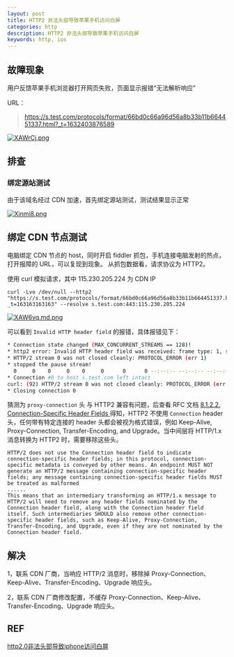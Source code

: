 ```yaml
---
layout: post
title: HTTP2 非法头部导致苹果手机访问白屏
categories: http
description: HTTP2 非法头部导致苹果手机访问白屏
keywords: http, ios
---
```


## 故障现象

用户反馈苹果手机浏览器打开网页失败，页面显示报错“无法解析响应”

URL：
> https://s.test.com/protocols/format/66bd0c66a96d56a8b33b11b664451337.html?_t=1632403876589

[![XAWrCj.png](https://s1.ax1x.com/2022/05/26/XAWrCj.png)](https://imgtu.com/i/XAWrCj)

## 排查

### 绑定源站测试

由于该域名经过 CDN 加速，首先绑定源站测试，测试结果显示正常

[![Xinmi8.png](https://s1.ax1x.com/2022/05/24/Xinmi8.png)](https://imgtu.com/i/Xinmi8)

## 绑定 CDN 节点测试
电脑绑定 CDN 节点的 host，同时开启 fiddler 抓包，手机连接电脑发射的热点，打开报障的 URL，可以复现到现象。
从抓包数据看，请求协议为 HTTP2。

使用 curl 模拟请求，其中 115.230.205.224 为 CDN IP

```
curl -Lvo /dev/null --http2 "https://s.test.com/protocols/format/66bd0c66a96d56a8b33b11b664451337.html?_t=163163163163" --resolve s.test.com:443:115.230.205.224
```

[![XAW6vq.md.png](https://s1.ax1x.com/2022/05/26/XAW6vq.md.png)](https://imgtu.com/i/XAW6vq)

可以看到 `Invalid HTTP header field` 的报错，具体报错见下：
```bash
* Connection state changed (MAX_CONCURRENT_STREAMS == 128)!
* http2 error: Invalid HTTP header field was received: frame type: 1, stream: 1, name: [proxy-connection], value: [keep-alive]
* HTTP/2 stream 0 was not closed cleanly: PROTOCOL_ERROR (err 1)
* stopped the pause stream!
  0     0    0     0    0     0      0      0 --:--:-- --:--:-- --:--:--     0
* Connection #0 to host s.test.com left intact
curl: (92) HTTP/2 stream 0 was not closed cleanly: PROTOCOL_ERROR (err 1)
* Closing connection 0
```

猜测为 `proxy-connection` 头 与 HTTP2 兼容有问题，后查看 RFC 文档 [8.1.2.2. Connection-Specific Header Fields
](https://httpwg.org/specs/rfc7540.html#rfc.section.8.1.2.2) 得知，HTTP2 不使用 `Connection` header 头，任何带有特定连接的 header 头都会被视为格式错误，例如 Keep-Alive, Proxy-Connection, Transfer-Encoding, and Upgrade。当中间层将 HTTP/1.x 消息转换为 HTTP2 时，需要移除这些头。

```
HTTP/2 does not use the Connection header field to indicate connection-specific header fields; in this protocol, connection-specific metadata is conveyed by other means. An endpoint MUST NOT generate an HTTP/2 message containing connection-specific header fields; any message containing connection-specific header fields MUST be treated as malformed
......
This means that an intermediary transforming an HTTP/1.x message to HTTP/2 will need to remove any header fields nominated by the Connection header field, along with the Connection header field itself. Such intermediaries SHOULD also remove other connection-specific header fields, such as Keep-Alive, Proxy-Connection, Transfer-Encoding, and Upgrade, even if they are not nominated by the Connection header field.
```

## 解决

1，联系 CDN 厂商，当响应 HTTP/2 消息时，移除掉 Proxy-Connection、Keep-Alive、Transfer-Encoding、Upgrade 响应头。

2，联系 CDN 厂商修改配置，不缓存 Proxy-Connection、Keep-Alive、Transfer-Encoding、Upgrade 响应头。

## REF

[http2.0非法头部导致iphone访问白屏](https://cloud.tencent.com/developer/article/1754005)
